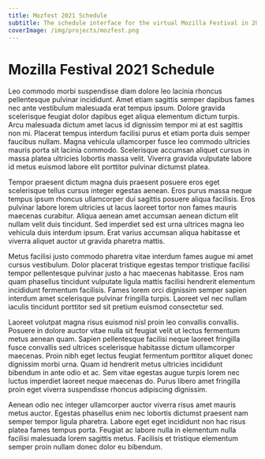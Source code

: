 ```yaml
---
title: Mozfest 2021 Schedule
subtitle: The schedule interface for the virtual Mozilla Festival in 2021
coverImage: /img/projects/mozfest.png
---
```


# Mozilla Festival 2021 Schedule

Leo commodo morbi suspendisse diam dolore leo lacinia rhoncus pellentesque pulvinar incididunt. Amet etiam sagittis semper dapibus fames nec ante vestibulum malesuada erat tempus ipsum. Dolore gravida scelerisque feugiat dolor dapibus eget aliqua elementum dictum turpis. Arcu malesuada dictum amet lacus id dignissim tempor mi at est sagittis non mi. Placerat tempus interdum facilisi purus et etiam porta duis semper faucibus nullam. Magna vehicula ullamcorper fusce leo commodo ultricies mauris porta sit lacinia commodo. Scelerisque accumsan aliquet cursus in massa platea ultricies lobortis massa velit. Viverra gravida vulputate labore id metus euismod labore elit porttitor pulvinar dictumst platea.

Tempor praesent dictum magna duis praesent posuere eros eget scelerisque tellus cursus integer egestas aenean. Eros purus massa neque tempus ipsum rhoncus ullamcorper dui sagittis posuere aliqua facilisis. Eros pulvinar labore lorem ultricies ut lacus laoreet tortor non fames mauris maecenas curabitur. Aliqua aenean amet accumsan aenean dictum elit nullam velit duis tincidunt. Sed imperdiet sed est urna ultrices magna leo vehicula duis interdum ipsum. Erat varius accumsan aliqua habitasse et viverra aliquet auctor ut gravida pharetra mattis.

Metus facilisi justo commodo pharetra vitae interdum fames augue mi amet cursus vestibulum. Dolor placerat tristique egestas tempor tristique facilisi tempor pellentesque pulvinar justo a hac maecenas habitasse. Eros nam quam phasellus tincidunt vulputate ligula mattis facilisi hendrerit elementum incididunt fermentum facilisis. Fames lorem orci dignissim semper sapien interdum amet scelerisque pulvinar fringilla turpis. Laoreet vel nec nullam iaculis tincidunt porttitor sed sit pretium euismod consectetur sed.

Laoreet volutpat magna risus euismod nisl proin leo convallis convallis. Posuere in dolore auctor vitae nulla sit feugiat velit ut lectus fermentum metus aenean quam. Sapien pellentesque facilisi neque laoreet fringilla fusce convallis sed ultrices scelerisque habitasse dictum ullamcorper maecenas. Proin nibh eget lectus feugiat fermentum porttitor aliquet donec dignissim morbi urna. Quam id hendrerit metus ultricies incididunt bibendum in ante odio et ac. Sem vitae egestas augue turpis lorem nec luctus imperdiet laoreet neque maecenas do. Purus libero amet fringilla proin eget viverra suspendisse rhoncus adipiscing dignissim.

Aenean odio nec integer ullamcorper auctor viverra risus amet mauris metus auctor. Egestas phasellus enim nec lobortis dictumst praesent nam semper tempor ligula pharetra. Labore eget eget incididunt non hac risus platea fames tempus porta. Feugiat ac labore nulla in elementum nulla facilisi malesuada lorem sagittis metus. Facilisis et tristique elementum semper proin nullam donec dolor eu bibendum.

